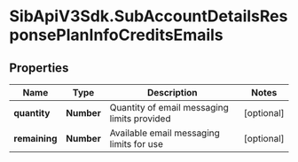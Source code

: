 # SibApiV3Sdk.SubAccountDetailsResponsePlanInfoCreditsEmails

## Properties
Name | Type | Description | Notes
------------ | ------------- | ------------- | -------------
**quantity** | **Number** | Quantity of email messaging limits provided | [optional] 
**remaining** | **Number** | Available email messaging limits for use | [optional] 


